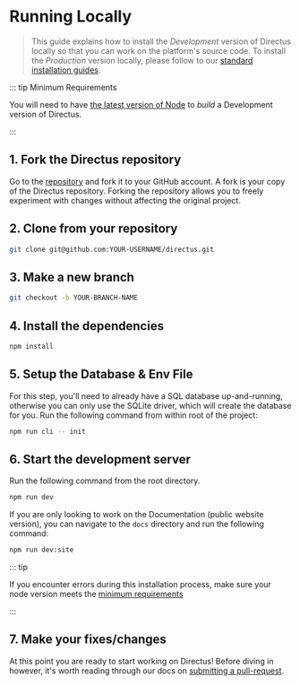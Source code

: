 # Running Locally

> This guide explains how to install the _Development_ version of Directus locally so that you can work on the platform's source code. To install the _Production_ version locally, please follow to our [standard installation guides](/getting-started/installation/).

::: tip Minimum Requirements

You will need to have [the latest version of Node](https://nodejs.org/en/download/current/) to _build_ a Development version of Directus.

:::

## 1. Fork the Directus repository

Go to the [repository](https://github.com/directus/directus) and fork it to your GitHub account. A fork is your copy of
the Directus repository. Forking the repository allows you to freely experiment with changes without affecting the
original project.

## 2. Clone from your repository

```bash
git clone git@github.com:YOUR-USERNAME/directus.git
```

## 3. Make a new branch

```bash
git checkout -b YOUR-BRANCH-NAME
```

## 4. Install the dependencies

```bash
npm install
```

## 5. Setup the Database & Env File

For this step, you'll need to already have a SQL database up-and-running, otherwise you can only use the SQLite driver,
which will create the database for you. Run the following command from within root of the project:

```bash
npm run cli -- init
```

## 6. Start the development server

Run the following command from the root directory.

```bash
npm run dev
```

If you are only looking to work on the Documentation (public website version), you can navigate to the `docs` directory and run the following command:

```bash
npm run dev:site
```

::: tip

If you encounter errors during this installation process, make sure your node version meets the
[minimum requirements](/guides/installation/cli)

:::

## 7. Make your fixes/changes

At this point you are ready to start working on Directus! Before diving in however, it's worth reading through our docs
on [submitting a pull-request](#Submitting-a-Pull-Request).
